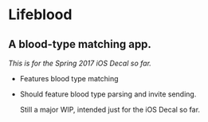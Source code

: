 Lifeblood
==============
A blood-type matching app.
--------------

*This is for the Spring 2017 iOS Decal so far.*

- Features blood type matching
- Should feature blood type parsing and invite sending.

    Still a major WIP, intended just for the iOS Decal so far.
